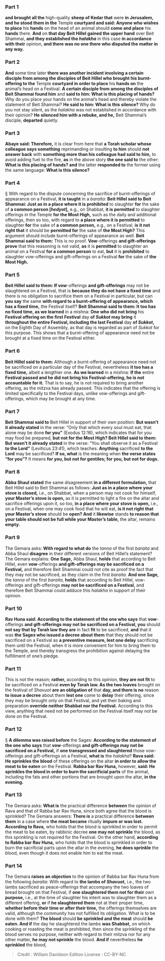 
### Part 1
<b>and brought all the</b> high-quality <b>sheep of Kedar that</b> were <b>in Jerusalem, and he stood them in the</b> Temple <b>courtyard and said: Anyone who wishes to place</b> his <b>hands</b> on the head of an animal should <b>come and place</b> his <b>hands</b> there. <b>And</b> on <b>that day Beit Hillel gained the upper hand</b> over Beit Shammai, <b>and they established the <i>halakha</i></b> in this case <b>in accordance with their</b> opinion, <b>and there was no one there who disputed the matter in any way.</b>

### Part 2
<b>And</b> some time later <b>there was another incident involving a certain disciple from among the disciples of Beit Hillel who brought his burnt-offering to the</b> Temple <b>courtyard in order to place</b> his <b>hands on</b> the animal’s head on a Festival. <b>A certain disciple from among the disciples of Beit Shammai found him</b> and <b>said to him: What is this placing of hands?</b> Why do you place your hands on the animal’s head and thereby violate the statement of Beit Shammai? <b>He said to him: What is this silence?</b> Why do you not stay silent, as the <i>halakha</i> was not established in accordance with their opinion? <b>He silenced him with a rebuke, and he,</b> Beit Shammai’s disciple, <b>departed</b> quietly.

### Part 3
<b>Abaye said: Therefore,</b> it is clear from here that <b>a Torah scholar whose colleague says something</b> reprimanding or insulting <b>to him</b> should <b>not answer back</b> with <b>something more than his colleague had said to him,</b> to avoid adding fuel to the fire, <b>as</b> in the above story <b>the one said to</b> the other: <b>What is this placing of hands? and</b> the latter <b>responded to</b> the former using the same language: <b>What is this silence?</b>

### Part 4
§ With regard to the dispute concerning the sacrifice of burnt-offerings of appearance on a Festival, <b>it is taught</b> in a <i>baraita</i>: <b>Beit Hillel said to Beit Shammai: Just as in a place where it is prohibited</b> to slaughter <b>for</b> the sake of <b>a common person [<i>hedyot</i>],</b> e.g., on Shabbat, <b>it is permitted</b> to slaughter offerings in the Temple <b>for the Most High,</b> such as the daily and additional offerings, then so too, with regard to <b>a place where it is permitted</b> to slaughter <b>for</b> the sake of <b>a common person,</b> e.g., on a Festival, <b>is it not right that</b> it should be <b>permitted for</b> the sake of <b>the Most High?</b> This argument should include burnt-offerings of appearance as well. <b>Beit Shammai said to them:</b> This is no proof. <b>Vow</b>-offerings <b>and gift-offerings prove</b> that this reasoning is not valid, <b>as</b> it is <b>permitted</b> to slaughter an animal on a Festival <b>for a common person</b> to eat, <b>but</b> it is <b>prohibited</b> to slaughter vow-offerings and gift-offerings on a Festival <b>for</b> the sake of <b>the Most High.</b>

### Part 5
<b>Beit Hillel said to them: If vow</b>-offerings <b>and gift-offerings</b> may not be slaughtered on a Festival, that is <b>because they do not have a fixed time</b> and there is no obligation to sacrifice them on a Festival in particular, but can <b>you say</b> the same <b>with regard to a burnt-offering of appearance, which has a fixed time,</b> the Festival itself? <b>Beit Shammai said to them: It too has no fixed time, as we learned</b> in a mishna: <b>One who did not bring</b> his <b>Festival offering on the first Festival</b> day <b>of <i>Sukkot</i> may bring</b> it <b>throughout the entire Festival, including the last Festival</b> day <b>of <i>Sukkot</i>,</b> on the Eighth Day of Assembly, as that day is regarded as part of <i>Sukkot</i> for this purpose. This shows that a burnt-offering of appearance need not be brought at a fixed time on the Festival either.

### Part 6
<b>Beit Hillel said to them:</b> Although a burnt-offering of appearance need not be sacrificed on a particular day of the Festival, nevertheless <b>it too has a fixed time,</b> albeit a lengthier one. <b>As we learned</b> in a mishna: <b>If the</b> entire <b>Festival passed and he did not bring his Festival-offering, he is not accountable for it.</b> That is to say, he is not required to bring another offering, as the mitzva has already passed. This indicates that the offering is limited specifically to the Festival days, unlike vow-offerings and gift-offerings, which may be brought at any time.

### Part 7
<b>Beit Shammai said to</b> Beit Hillel in support of their own position: <b>But wasn’t it already stated</b> in the verse: “Only that which every soul must eat, that alone may be done <b>for you”</b> (Exodus 12:16), which indicates that for you may food be prepared, <b>but not for the Most High? Beit Hillel said to them: But wasn’t it already stated</b> in the verse: “You shall observe it as a Festival <b>to the Lord”</b> (Leviticus 23:41), which teaches: <b>Anything</b> sacrificed <b>to the Lord</b> may be sacrificed? <b>If so, what</b> is the meaning when <b>the verse states “for you”?</b> It means <b>for you, but not for gentiles; for you, but not for dogs.</b>

### Part 8
<b>Abba Shaul stated</b> the same disagreement <b>in a different formulation,</b> that Beit Hillel said to Beit Shammai as follows: <b>Just as in a place where your stove is closed,</b> i.e., on Shabbat, when a person may not cook for himself, <b>your Master’s stove is open,</b> as it is permitted to light a fire on the altar and sacrifice offerings upon it, so too, <b>in a place where your stove is open,</b> i.e., on a Festival, when one may cook food that he will eat, <b>is it not right that your Master’s stove</b> should be <b>open? And</b> it <b>likewise</b> stands <b>to reason that your table should not be full while your Master’s table,</b> the altar, remains <b>empty.</b>

### Part 9
The Gemara asks: <b>With regard to what do</b> the <i>tanna</i> of the first <i>baraita</i> and Abba Shaul <b>disagree</b> in their different versions of Beit Hillel’s statement? The Gemara explains: <b>One Sage,</b> Abba Shaul, <b>holds</b> that according to Beit Hillel, even <b>vow</b>-offerings <b>and gift-offerings may be sacrificed on a Festival,</b> and therefore Beit Shammai could not cite as proof the fact that they may not be sacrificed, as they claim in the first <i>baraita</i>. <b>And one Sage,</b> the <i>tanna</i> of the first <i>baraita</i>, <b>holds</b> that according to Beit Hillel, vow-offerings and gift-offerings <b>may not be sacrificed on a Festival,</b> and therefore Beit Shammai could adduce this <i>halakha</i> in support of their opinion.

### Part 10
<b>Rav Huna said: According to the statement of the one who says</b> that <b>vow</b>-offerings <b>and gift-offerings may not be sacrificed on a Festival, you</b> should <b>not say that by Torah law they are</b> in fact <b>fit</b> to be sacrificed, <b>and</b> that it was <b>the Sages who issued a decree about them</b> that they should not be sacrificed on a Festival as <b>a preventive measure, lest one delay</b> sacrificing them until the Festival, when it is more convenient for him to bring them to the Temple, and thereby transgress the prohibition against delaying the fulfillment of one’s pledge.

### Part 11
This is not the reason; <b>rather,</b> according to this opinion, <b>they are not fit</b> to be sacrificed on a Festival <b>even by Torah law. As the two loaves</b> brought on the festival of <i>Shavuot</i> <b>are an obligation of</b> that <b>day, and there is no</b> reason <b>to issue a decree</b> about them <b>lest one</b> come to <b>delay</b> their offering, since they may be brought only on that Festival, and yet their baking and preparation <b>override neither Shabbat nor the Festival.</b> According to this view, anything that need not be performed on the Festival itself may not be done on the Festival.

### Part 12
§ <b>A dilemma was raised before</b> the Sages: <b>According to the statement of the one who says</b> that <b>vow</b>-offerings <b>and gift-offerings may not be sacrificed on a Festival,</b> if <b>one transgressed and slaughtered</b> those vow-offerings and gift-offerings on a Festival, <b>what is</b> the <i>halakha</i>? <b>Rava said: He sprinkles the blood</b> of these offerings on the altar <b>in order to allow the meat to be eaten</b> on the Festival. <b>Rabba bar Rav Huna,</b> however, <b>said: He sprinkles the blood in order to burn the sacrificial parts</b> of the animal, including the fats and other portions that are brought upon the altar, <b>in the evening.</b>

### Part 13
The Gemara asks: <b>What is</b> the practical difference <b>between</b> the opinion of Rava and that of Rabba bar Rav Huna, since both agree that the blood is sprinkled? The Gemara answers: <b>There is</b> a practical difference <b>between them</b> in a case where <b>the meat became</b> ritually <b>impure or was lost. According to Rava,</b> who holds that the blood is sprinkled in order to permit the meat to be eaten, by rabbinic decree <b>one may not sprinkle</b> the blood, as this sprinkling is not required for the Festival. On the other hand, <b>according to Rabba bar Rav Huna,</b> who holds that the blood is sprinkled in order to burn the sacrificial parts upon the altar in the evening, <b>he does sprinkle</b> the blood, even though it does not enable him to eat the meat.

### Part 14
The Gemara <b>raises an objection</b> to the opinion of Rabba bar Rav Huna from the following <i>baraita</i>: With regard to <b>the lambs of <i>Shavuot</i>,</b> i.e., the two lambs sacrificed as peace-offerings that accompany the two loaves of bread brought on that Festival, if <b>one slaughtered them not for their</b> own <b>purpose,</b> i.e., at the time of slaughter his intent was to slaughter them as a different offering, <b>or</b> if <b>he slaughtered them</b> not at their proper time, <b>whether before their time or after their time,</b> the offerings themselves are valid, although the community has not fulfilled its obligation. What is to be done with them? <b>The blood</b> should <b>be sprinkled and the meat</b> should <b>be eaten. And if</b> the day he slaughtered the lambs <b>was Shabbat,</b> on which cooking or roasting the meat is prohibited, then since the sprinkling of the blood serves no purpose, neither with regard to their mitzva nor for any other matter, <b>he may not sprinkle</b> the blood. <b>And if</b> nevertheless <b>he sprinkled</b> the blood,

>Credit : William Davidson Edition
>License : CC-BY-NC